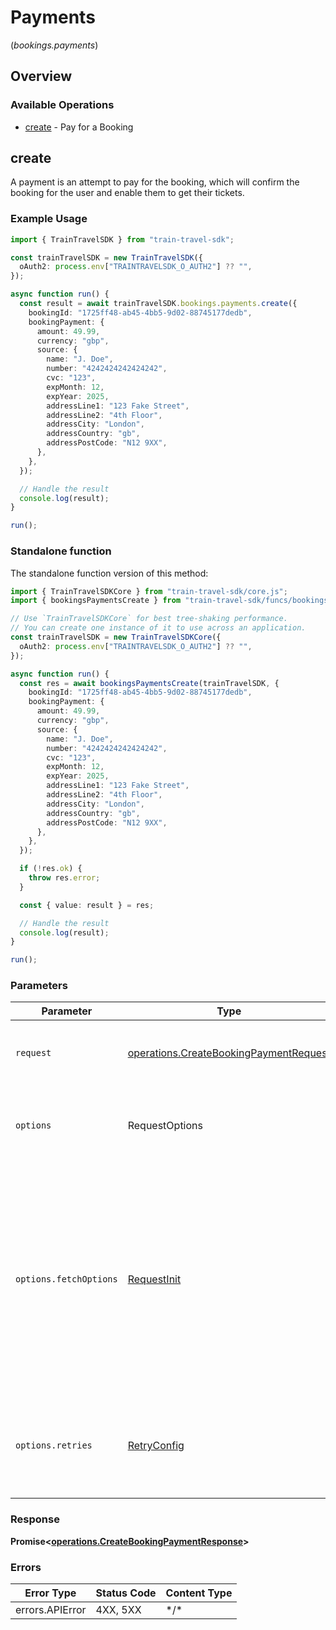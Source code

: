 # Payments
(*bookings.payments*)

## Overview

### Available Operations

* [create](#create) - Pay for a Booking

## create

A payment is an attempt to pay for the booking, which will confirm the booking for the user and enable them to get their tickets.

### Example Usage

```typescript
import { TrainTravelSDK } from "train-travel-sdk";

const trainTravelSDK = new TrainTravelSDK({
  oAuth2: process.env["TRAINTRAVELSDK_O_AUTH2"] ?? "",
});

async function run() {
  const result = await trainTravelSDK.bookings.payments.create({
    bookingId: "1725ff48-ab45-4bb5-9d02-88745177dedb",
    bookingPayment: {
      amount: 49.99,
      currency: "gbp",
      source: {
        name: "J. Doe",
        number: "4242424242424242",
        cvc: "123",
        expMonth: 12,
        expYear: 2025,
        addressLine1: "123 Fake Street",
        addressLine2: "4th Floor",
        addressCity: "London",
        addressCountry: "gb",
        addressPostCode: "N12 9XX",
      },
    },
  });

  // Handle the result
  console.log(result);
}

run();
```

### Standalone function

The standalone function version of this method:

```typescript
import { TrainTravelSDKCore } from "train-travel-sdk/core.js";
import { bookingsPaymentsCreate } from "train-travel-sdk/funcs/bookingsPaymentsCreate.js";

// Use `TrainTravelSDKCore` for best tree-shaking performance.
// You can create one instance of it to use across an application.
const trainTravelSDK = new TrainTravelSDKCore({
  oAuth2: process.env["TRAINTRAVELSDK_O_AUTH2"] ?? "",
});

async function run() {
  const res = await bookingsPaymentsCreate(trainTravelSDK, {
    bookingId: "1725ff48-ab45-4bb5-9d02-88745177dedb",
    bookingPayment: {
      amount: 49.99,
      currency: "gbp",
      source: {
        name: "J. Doe",
        number: "4242424242424242",
        cvc: "123",
        expMonth: 12,
        expYear: 2025,
        addressLine1: "123 Fake Street",
        addressLine2: "4th Floor",
        addressCity: "London",
        addressCountry: "gb",
        addressPostCode: "N12 9XX",
      },
    },
  });

  if (!res.ok) {
    throw res.error;
  }

  const { value: result } = res;

  // Handle the result
  console.log(result);
}

run();
```

### Parameters

| Parameter                                                                                                                                                                      | Type                                                                                                                                                                           | Required                                                                                                                                                                       | Description                                                                                                                                                                    |
| ------------------------------------------------------------------------------------------------------------------------------------------------------------------------------ | ------------------------------------------------------------------------------------------------------------------------------------------------------------------------------ | ------------------------------------------------------------------------------------------------------------------------------------------------------------------------------ | ------------------------------------------------------------------------------------------------------------------------------------------------------------------------------ |
| `request`                                                                                                                                                                      | [operations.CreateBookingPaymentRequest](../../models/operations/createbookingpaymentrequest.md)                                                                               | :heavy_check_mark:                                                                                                                                                             | The request object to use for the request.                                                                                                                                     |
| `options`                                                                                                                                                                      | RequestOptions                                                                                                                                                                 | :heavy_minus_sign:                                                                                                                                                             | Used to set various options for making HTTP requests.                                                                                                                          |
| `options.fetchOptions`                                                                                                                                                         | [RequestInit](https://developer.mozilla.org/en-US/docs/Web/API/Request/Request#options)                                                                                        | :heavy_minus_sign:                                                                                                                                                             | Options that are passed to the underlying HTTP request. This can be used to inject extra headers for examples. All `Request` options, except `method` and `body`, are allowed. |
| `options.retries`                                                                                                                                                              | [RetryConfig](../../lib/utils/retryconfig.md)                                                                                                                                  | :heavy_minus_sign:                                                                                                                                                             | Enables retrying HTTP requests under certain failure conditions.                                                                                                               |

### Response

**Promise\<[operations.CreateBookingPaymentResponse](../../models/operations/createbookingpaymentresponse.md)\>**

### Errors

| Error Type      | Status Code     | Content Type    |
| --------------- | --------------- | --------------- |
| errors.APIError | 4XX, 5XX        | \*/\*           |